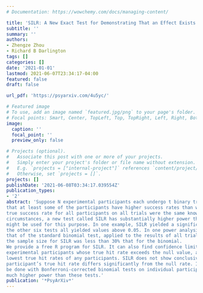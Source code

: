 ```yaml
---
# Documentation: https://wowchemy.com/docs/managing-content/

title: 'SILR: A New Exact Test for Demonstrating That an Effect Exists in Binary Trials'
subtitle: ''
summary: ''
authors:
- Zhengze Zhou
- Richard B Darlington
tags: []
categories: []
date: '2021-01-01'
lastmod: 2021-06-07T23:34:17-04:00
featured: false
draft: false

url_pdf: 'https://psyarxiv.com/4u5yc/'

# Featured image
# To use, add an image named `featured.jpg/png` to your page's folder.
# Focal points: Smart, Center, TopLeft, Top, TopRight, Left, Right, BottomLeft, Bottom, BottomRight.
image:
  caption: ''
  focal_point: ''
  preview_only: false

# Projects (optional).
#   Associate this post with one or more of your projects.
#   Simply enter your project's folder or file name without extension.
#   E.g. `projects = ["internal-project"]` references `content/project/deep-learning/index.md`.
#   Otherwise, set `projects = []`.
projects: []
publishDate: '2021-06-08T03:34:17.039554Z'
publication_types:
- '2'
abstract: 'Suppose N experimental participants each undergo t binary trials, and you want to show
that at least some of the participants have higher success rates than would be expected if the
true success rate for all participants on all trials were the same known value pnull. Under broad
circumstances, a new test called SILR has substantially higher power than six other tests that
might be used for this purpose. In one example, SILR yielded a significance level of 0.0032 while
the other six tests all yielded values above 0.05. In one power analysis, SILR’s power exceeded
that of the standard binomial test, applied to the results of all trials for all participants, even when
the sample size for SILR was less than 30% that for the binomial.
We provide a free R program for SILR. It can also find confidence limits on the number of
experimental participants whose true hit rate exceeds the null value, and on the highest and
lowest true hit rates of any participants. SILR does not show conclusively that any particular
participant’s true hit rate differs significantly from the null rate. If such tests are desired, that can
be done with Bonferroni-corrected binomial tests on individual participants. But SILR often has
much higher power than these tests.'
publication: '*PsyArXiv*'
---
```


